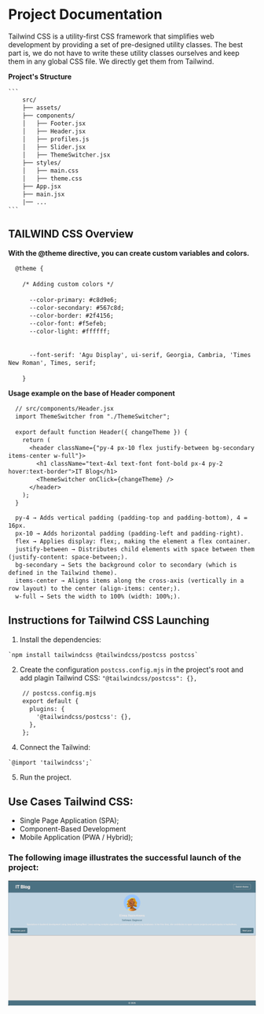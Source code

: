 # Project Documentation

Tailwind CSS is a utility-first CSS framework that simplifies web development by providing a set of pre-designed utility classes. The best part is, we do not have to write these utility classes ourselves and keep them in any global CSS file. We directly get them from Tailwind.

**Project's Structure**

    ```
        src/
        ├── assets/
        ├── components/
        │   ├── Footer.jsx
        │   ├── Header.jsx
        │   ├── profiles.js
        │   ├── Slider.jsx
        │   ├── ThemeSwitcher.jsx
        ├── styles/
        │   ├── main.css
        │   ├── theme.css
        ├── App.jsx
        ├── main.jsx
        |── ...
    ```
    
## TAILWIND CSS Overview

**With the @theme directive, you can create custom variables and colors.**

  ```
    @theme {

      /* Adding custom colors */

        --color-primary: #c8d9e6;
        --color-secondary: #567c8d;
        --color-border: #2f4156;
        --color-font: #f5efeb;
        --color-light: #ffffff;
      
      
        --font-serif: 'Agu Display', ui-serif, Georgia, Cambria, 'Times New Roman', Times, serif;
        
      }
  ```

**Usage example on the base of Header component**

  ```
    // src/components/Header.jsx
    import ThemeSwitcher from "./ThemeSwitcher";
    
    export default function Header({ changeTheme }) {
      return (
        <header className={"py-4 px-10 flex justify-between bg-secondary items-center w-full"}>
          <h1 className="text-4xl text-font font-bold px-4 py-2 hover:text-border">IT Blog</h1>
          <ThemeSwitcher onClick={changeTheme} />
        </header>
      );
    }
  ```

  ```
    py-4 → Adds vertical padding (padding-top and padding-bottom), 4 = 16px.
    px-10 → Adds horizontal padding (padding-left and padding-right).
    flex → Applies display: flex;, making the element a flex container.
    justify-between → Distributes child elements with space between them (justify-content: space-between;).
    bg-secondary → Sets the background color to secondary (which is defined in the Tailwind theme).
    items-center → Aligns items along the cross-axis (vertically in a row layout) to the center (align-items: center;).
    w-full → Sets the width to 100% (width: 100%;).
  ```

## Instructions for Tailwind CSS Launching

  1. Install the dependencies:

    `npm install tailwindcss @tailwindcss/postcss postcss`

  2. Create the configuration `postcss.config.mjs` in the project's root and add plagin Tailwind CSS: `"@tailwindcss/postcss": {},`

  ```
      // postcss.config.mjs
      export default {
        plugins: {
          '@tailwindcss/postcss': {},
        },
      };
  ```

  4. Connect the Tailwind:

    `@import 'tailwindcss';`

  5. Run the project.

## Use Cases Tailwind CSS:

 - Single Page Application (SPA);
 - Component-Based Development
 - Mobile Application (PWA / Hybrid);

### The following image illustrates the successful launch of the project:

<img src="../05_css_framework//public/reference.png">
